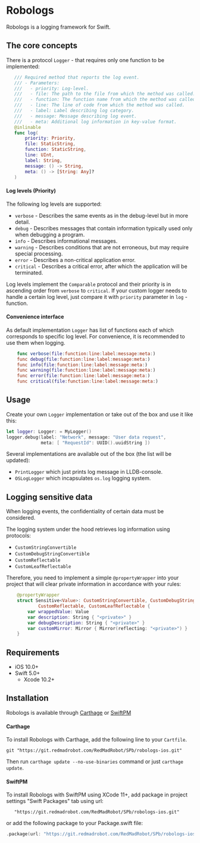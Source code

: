 Robologs
========

Robologs is a logging framework for Swift.

## The core concepts

There is a protocol `Logger` - that requires only one function to be implemented:
```swift
   /// Required method that reports the log event.
   /// - Parameters:
   ///   - priority: Log-level.
   ///   - file: The path to the file from which the method was called.
   ///   - function: The function name from which the method was called.
   ///   - line: The line of code from which the method was called.
   ///   - label: Label describing log category.
   ///   - message: Message describing log event.
   ///   - meta: Additional log information in key-value format.
   @inlinable
   func log(
       priority: Priority,
       file: StaticString,
       function: StaticString,
       line: UInt,
       label: String,
       message: () -> String,
       meta: () -> [String: Any]?
   )
```
#### Log levels (Priority)

The following log levels are supported:

- `verbose` - Describes the same events as in the debug-level but in more detail.
- `debug` - Describes messages that contain information typically used only when debugging a program.
- `info` - Describes informational messages.
- `warning` - Describes conditions that are not erroneous, but may require special processing.
- `error` - Describes a non-critical application error.
- `critical` - Describes a critical error, after which the application will be terminated.

Log levels implement the `Comparable` protocol and their priority is in ascending order from `verbose` to `critical`.
If your custom logger needs to handle a certain log level, just compare it with `priority` parameter in  `log` - function.

#### Convenience interface

As default implementation `Logger` has list of functions each of which corresponds to specific log level. For convenience, it is recommended to use them when logging.

```swift
    func verbose(file:function:line:label:message:meta:)
    func debug(file:function:line:label:message:meta:)
    func info(file:function:line:label:message:meta:)
    func warning(file:function:line:label:message:meta:)
    func error(file:function:line:label:message:meta:)
    func critical(file:function:line:label:message:meta:)
```

## Usage

Create your own `Logger` implementation or take out of the box and use it like this:
```swift
let logger: Logger: = MyLogger()
logger.debug(label: "Network", message: "User data request",
             meta: [ "RequestId": UUID().uuidString ])
```
Several implementations are available out of the box (the list will be updated):
- `PrintLogger` which just prints log message in LLDB-console.
- `OSLogLogger` which incapsulates `os.log` logging system.

## Logging sensitive data

When logging events, the confidentiality of certain data must be considered.

The logging system under the hood retrieves log information using protocols:
- `CustomStringConvertible`
- `CustomDebugStringConvertible`
- `CustomReflectable`
- `CustomLeafReflectable`

Therefore, you need to implement a simple `@propertyWrapper` into your project that will clear private information in accordance with your rules:

```swift
    @propertyWrapper
    struct Sensitive<Value>: CustomStringConvertible, CustomDebugStringConvertible,
            CustomReflectable, CustomLeafReflectable {
        var wrappedValue: Value
        var description: String { "<private>" }
        var debugDescription: String { "<private>" }
        var customMirror: Mirror { Mirror(reflecting: "<private>") }
    }
```

## Requirements

- iOS 10.0+
- Swift 5.0+
  - Xcode 10.2+
  
## Installation

  Robologs is available through [Carthage](https://github.com/Carthage/Carthage) or [SwiftPM](https://swift.org/package-manager/)
  
#### Carthage

  To install Robologs with Carthage, add the following line to your `Cartfile`.

  ```
  git "https://git.redmadrobot.com/RedMadRobot/SPb/robologs-ios.git"
  ```

  Then run `carthage update --no-use-binaries` command or just `carthage update`.
  
#### SwiftPM

To install Robologs with SwiftPM using XCode 11+, add package in project settings "Swift Packages" tab using url:
```
   "https://git.redmadrobot.com/RedMadRobot/SPb/robologs-ios.git"
```
or add the following package to your Package.swift file: 
```swift
.package(url: "https://git.redmadrobot.com/RedMadRobot/SPb/robologs-ios.git"),
```

